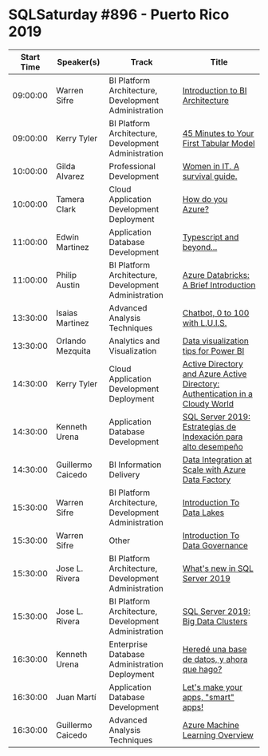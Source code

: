# SQLSaturday #896 - Puerto Rico 2019
Start Time|Speaker(s)|Track|Title
---|---|---|---
09:00:00|Warren Sifre|BI Platform Architecture, Development  Administration|[Introduction to BI Architecture](96791.md)
09:00:00|Kerry Tyler|BI Platform Architecture, Development  Administration|[45 Minutes to Your First Tabular Model](98158.md)
10:00:00|Gilda Alvarez|Professional Development|[Women in IT. A survival guide.](93260.md)
10:00:00|Tamera Clark|Cloud Application Development  Deployment|[How do you Azure?](96919.md)
11:00:00|Edwin Martinez|Application  Database Development|[Typescript and beyond...](98555.md)
11:00:00|Philip Austin|BI Platform Architecture, Development  Administration|[Azure Databricks: A Brief Introduction](98754.md)
13:30:00|Isaias Martinez|Advanced Analysis Techniques|[Chatbot, 0 to 100 with L.U.I.S.](98501.md)
13:30:00|Orlando Mezquita|Analytics and Visualization|[Data visualization tips for Power BI](99086.md)
14:30:00|Kerry Tyler|Cloud Application Development  Deployment|[Active Directory and Azure Active Directory: Authentication in a Cloudy World](98159.md)
14:30:00|Kenneth Urena|Application  Database Development|[SQL Server 2019: Estrategias de Indexación para alto desempeño](98957.md)
14:30:00|Guillermo Caicedo|BI Information Delivery|[Data Integration at Scale with Azure Data Factory](99163.md)
15:30:00|Warren Sifre|BI Platform Architecture, Development  Administration|[Introduction To Data Lakes](96792.md)
15:30:00|Warren Sifre|Other|[Introduction To Data Governance](96793.md)
15:30:00|Jose L. Rivera|BI Platform Architecture, Development  Administration|[What's new in SQL Server 2019](98604.md)
15:30:00|Jose L. Rivera|BI Platform Architecture, Development  Administration|[SQL Server 2019: Big Data Clusters](98605.md)
16:30:00|Kenneth Urena|Enterprise Database Administration  Deployment|[Heredé una base de datos, y ahora que hago?](98958.md)
16:30:00|Juan Martí|Application  Database Development|[Let's make your apps, "smart" apps!](99102.md)
16:30:00|Guillermo Caicedo|Advanced Analysis Techniques|[Azure Machine Learning Overview](99161.md)

